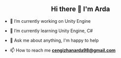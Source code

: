 <h2 align="center">Hi there 👋 I'm Arda</h2>

<p>

- 🔭 I’m currently working on Unity Engine

- 🌱 I’m currently learning Unity Engine, C#

- 💬 Ask me about anything, I'm happy to help

- 📫 How to reach me **cengizhanarda98@gmail.com**
</p>